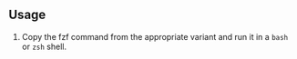 ## Usage

1. Copy the fzf command from the appropriate variant and run it in a `bash` or `zsh` shell.
